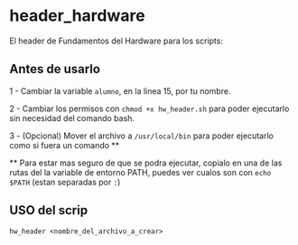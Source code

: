 # header_hardware
El header de Fundamentos del Hardware para los scripts:

## Antes de usarlo

1 - Cambiar la variable `alumno`, en la linea 15, por tu nombre.

2 - Cambiar los permisos con `chmod +x hw_header.sh` para poder ejecutarlo sin necesidad del comando bash.

3 - (Opcional) Mover el archivo a `/usr/local/bin` para poder ejecutarlo como si fuera un comando **


** Para estar mas seguro de que se podra ejecutar, copialo en una de las rutas del la variable de entorno PATH, puedes ver cualos son con `echo $PATH` (estan separadas por `:`)

## USO del scrip

`hw_header <nombre_del_archivo_a_crear>`
